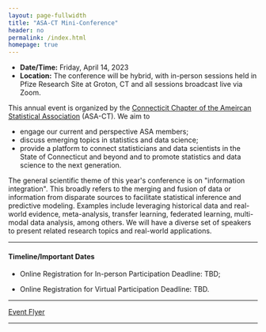 ```yaml
---
layout: page-fullwidth
title: "ASA-CT Mini-Conference"
header: no
permalink: /index.html
homepage: true
---
```


+ **Date/Time:** Friday, April 14, 2023
+ **Location:** The conference will be hybrid, with in-person sessions held in Pfize Research Site at Groton, CT and all sessions broadcast live via Zoom.

This annual event is organized by the [Connecticit Chapter of the Ameircan Statistical Association](https://community.amstat.org/connecticutchapter/home) (ASA-CT). We aim to 

+ engage our current and perspective ASA members;
+ discuss emerging topics in statistics and data science;
+ provide a platform to connect statisticians and data scientists in the State of Connecticut and beyond and to promote statistics and data science to the next generation. 

The general scientific theme of this year's conference is on "information integration". This broadly refers to the merging and fusion of data or information from disparate sources to facilitate statistical inference and predictive modeling. Examples include leveraging historical data and real-world evidence, meta-analysis, transfer learning, federated learning, multi-modal data analysis, among others. We will have a diverse set of speakers to present related research topics and real-world applications. 

----
<div class="row-fluid">

<h4>Timeline/Important Dates</h4>

</div>

+ Online Registration for In-person Participation Deadline: TBD;

+ Online Registration for Virtual Participation Deadline: TBD.


----

[Event Flyer](docs/ggplot2-cheatsheet.pdf)

----
